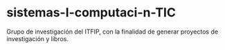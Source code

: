 # sistemas-I-computaci-n-TIC
Grupo de investigación del ITFIP, con la finalidad de generar proyectos de investigación y libros.
